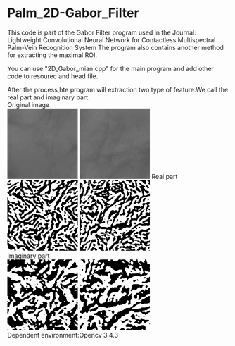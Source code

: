 # Palm_2D-Gabor_Filter
This code is part of the Gabor Filter program used in the Journal: 
Lightweight Convolutional Neural Network for Contactless Multispectral Palm-Vein Recognition System
The program also contains another method for extracting the maximal ROI.

You can use "2D_Gabor_mian.cpp" for the main program and add other code to resourec and head file.

After the process,hte program will extraction two type of feature.We call the real part and imaginary part.  
Original image  
![image](https://github.com/t107618006/Palm_2D-Gabor_Filter/blob/main/Norm_ROI_001_l_850_01.png)
![image](https://github.com/t107618006/Palm_2D-Gabor_Filter/blob/main/Norm_ROI_005_l_850_01.png)
Real part   
![image](https://github.com/t107618006/Palm_2D-Gabor_Filter/blob/main/norm_gabor_real_001_l_850_01.png)
![image](https://github.com/t107618006/Palm_2D-Gabor_Filter/blob/main/norm_gabor_real_005_l_850_01.png)  
Imaginary part  
![image](https://github.com/t107618006/Palm_2D-Gabor_Filter/blob/main/norm_gabor_imaginary_001_l_850_01.png)
![image](https://github.com/t107618006/Palm_2D-Gabor_Filter/blob/main/norm_gabor_imaginary_005_l_850_01.png)  
Dependent environment:Opencv 3.4.3
